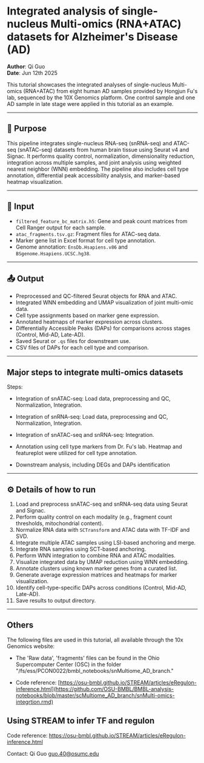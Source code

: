 # Integrated analysis of single-nucleus Multi-omics (RNA+ATAC) datasets for Alzheimer's Disease (AD)

**Author**: Qi Guo  
**Date**: Jun 12th 2025

This tutorial showcases the integrated analyses of single-nucleus Multi-omics (RNA+ATAC) from eight human AD samples provided by Hongjun Fu's lab, sequenced by the 10X Genomics platform. One control sample and one AD sample in late stage were applied in this tutorial as an example.


---

## 📘 Purpose

This pipeline integrates single-nucleus RNA-seq (snRNA-seq) and ATAC-seq (snATAC-seq) datasets from human brain tissue using Seurat v4 and Signac. It performs quality control, normalization, dimensionality reduction, integration across multiple samples, and joint analysis using weighted nearest neighbor (WNN) embedding. The pipeline also includes cell type annotation, differential peak accessibility analysis, and marker-based heatmap visualization.

---


## 📂 Input

- `filtered_feature_bc_matrix.h5`: Gene and peak count matrices from Cell Ranger output for each sample.
- `atac_fragments.tsv.gz`: Fragment files for ATAC-seq data.
- Marker gene list in Excel format for cell type annotation.
- Genome annotation: `EnsDb.Hsapiens.v86` and `BSgenome.Hsapiens.UCSC.hg38`.

---

## 📤 Output

- Preprocessed and QC-filtered Seurat objects for RNA and ATAC.
- Integrated WNN embedding and UMAP visualization of joint multi-omic data.
- Cell type assignments based on marker gene expression.
- Annotated heatmaps of marker expression across clusters.
- Differentially Accessible Peaks (DAPs) for comparisons across stages (Control, Mid-AD, Late-AD).
- Saved Seurat or `.qs` files for downstream use.
- CSV files of DAPs for each cell type and comparison.

---
## Major steps to integrate multi-omics datasets

Steps:
- Integration of snATAC-seq: Load data, preprocessing and QC, Normalization, Integration.

- Integration of snRNA-seq: Load data, preprocessing and QC, Normalization, Integration.

- Integration of snATAC-seq and snRNA-seq: Integration.

- Annotation using cell type markers from Dr. Fu's lab. Heatmap and featureplot were utilized for cell type annotation.

- Downstream analysis, including DEGs and DAPs identification

---

## ⚙️ Details of how to run

1. Load and preprocess snATAC-seq and snRNA-seq data using Seurat and Signac.
2. Perform quality control on each modality (e.g., fragment count thresholds, mitochondrial content).
3. Normalize RNA data with `SCTransform` and ATAC data with TF-IDF and SVD.
4. Integrate multiple ATAC samples using LSI-based anchoring and merge.
5. Integrate RNA samples using SCT-based anchoring.
6. Perform WNN integration to combine RNA and ATAC modalities.
7. Visualize integrated data by UMAP reduction using WNN embedding.
8. Annotate clusters using known marker genes from a curated list.
9. Generate average expression matrices and heatmaps for marker visualization.
10. Identify cell-type-specific DAPs across conditions (Control, Mid-AD, Late-AD).
11. Save results to output directory.

---

## Others

The following files are used in this tutorial, all available through the 10x Genomics website:

- The 'Raw data', 'fragments' files can be found in the Ohio Supercomputer Center (OSC) in the folder "/fs/ess/PCON0022/bmbl_notebooks/snMultiome_AD_branch."

- Code reference: [https://osu-bmbl.github.io/STREAM/articles/eRegulon-inference.html](https://github.com/OSU-BMBL/BMBL-analysis-notebooks/blob/master/scMultiome_AD_branch/snMulti-omics-integrtion.rmd)

## Using STREAM to infer TF and regulon

Code reference: https://osu-bmbl.github.io/STREAM/articles/eRegulon-inference.html



Contact: Qi Guo guo.40@osumc.edu
